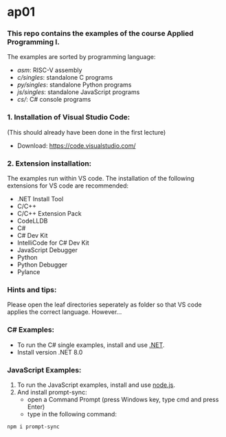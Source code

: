 # ap01
### This repo contains the examples of the course Applied Programming I. 

The examples are sorted by programming language:
* *asm*: RISC-V assembly 
* *c/singles*: standalone C programs
* *py/singles*: standalone Python programs
* *js/singles*: standalone JavaScript programs
* *cs/*: C# console programs


### 1. Installation of Visual Studio Code:
(This should already have been done in the first lecture)
* Download: <https://code.visualstudio.com/>

### 2. Extension installation:
The examples run within VS code. The installation of the following extensions for VS code are recommended:
* .NET Install Tool
* C/C++
* C/C++ Extension Pack
* CodeLLDB
* C#
* C# Dev Kit
* IntelliCode for C# Dev Kit
* JavaScript Debugger
* Python
* Python Debugger
* Pylance


### Hints and tips:
Please open the leaf directories seperately as folder so that VS code applies the correct language. However... 

### C# Examples:
- To run the C# single examples, install and use [.NET](https://dotnet.microsoft.com/).
- Install version .NET 8.0


### JavaScript Examples: 

1. To run the JavaScript examples, install and use [node.js](https://nodejs.org).
2. And install prompt-sync:
   - open a Command Prompt (press Windows key, type cmd and press Enter)
   - type in the following command: 
```
npm i prompt-sync
```


